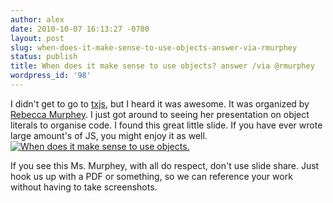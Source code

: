 ```yaml
---
author: alex
date: 2010-10-07 16:13:27 -0700
layout: post
slug: when-does-it-make-sense-to-use-objects-answer-via-rmurphey
status: publish
title: When does it make sense to use objects? answer /via @rmurphey
wordpress_id: '98'
---
```


I didn't get to go to [txjs](http://texasjavascript.com/), but I heard
it was awesome. It was organized by [Rebecca
Murphey](http://www.rebeccamurphey.com/). I just got around to seeing
her presentation on object literals to organise code. I found this great
little slide. If you have ever wrote large amount's of JS, you might
enjoy it as well. [![When does it make sense to use objects.
](http://farm5.static.flickr.com/4148/5059648775_185133fb69.jpg)](http://www.slideshare.net/rmurphey/using-objects-to-organize-your-jquery-code "When does it make sense to use objects.  by varius, on Flickr")

If you see this Ms. Murphey, with all do respect, don't use slide share.
Just hook us up with a PDF or something, so we can reference your work
without having to take screenshots.
